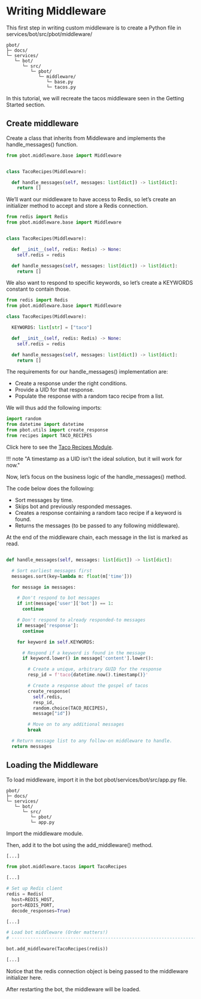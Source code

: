 # Writing Middleware

This first step in writing custom middleware is to create a Python file in services/bot/src/pbot/middleware/

```text
pbot/
├─ docs/
└─ services/
   └─ bot/
      └─ src/
         └─ pbot/
            └─ middleware/
               └─ base.py
               └─ tacos.py

```

In this tutorial, we will recreate the tacos middleware seen in the Getting Started section.

## Create middleware

Create a class that inherits from Middleware and implements the handle_messages() function.

```py title="tacos.py" linenums="1"
from pbot.middleware.base import Middleware


class TacoRecipes(Middleware):

  def handle_messages(self, messages: list[dict]) -> list[dict]:
    return []
```

We’ll want our middleware to have access to Redis, so let’s create an initializer method to accept and store a Redis connection.

```py title="tacos.py" hl_lines="7 8" linenums="1"
from redis import Redis
from pbot.middleware.base import Middleware


class TacoRecipes(Middleware):

  def __init__(self, redis: Redis) -> None:
    self.redis = redis

  def handle_messages(self, messages: list[dict]) -> list[dict]:
    return []

```

We also want to respond to specific keywords, so let’s create a KEYWORDS constant to contain those.

```py title="tacos.py" hl_lines="6" linenums="1"
from redis import Redis
from pbot.middleware.base import Middleware

class TacoRecipes(Middleware):

  KEYWORDS: list[str] = ["taco"]

  def __init__(self, redis: Redis) -> None:
    self.redis = redis

  def handle_messages(self, messages: list[dict]) -> list[dict]:
    return []


```

The requirements for our handle_messages() implementation are:

- Create a response under the right conditions.
- Provide a UID for that response.
- Populate the response with a random taco recipe from a list.

We will thus add the following imports:

```py title="tacos.py"
import random
from datetime import datetime
from pbot.utils import create_response
from recipes import TACO_RECIPES
```

Click here to see the [Taco Recipes Module](https://pbot.readthedocs.io/en/latest/recipes.html).

!!! note "A timestamp as a UID isn’t the ideal solution, but it will work for now."

Now, let’s focus on the business logic of the handle_messages() method.

The code below does the following:

- Sort messages by time.
- Skips bot and previously responded messages.
- Creates a response containing a random taco recipe if a keyword is found.
- Returns the messages (to be passed to any following middleware).

At the end of the middleware chain, each message in the list is marked as read.

```py title="tacos.py"

def handle_messages(self, messages: list[dict]) -> list[dict]:

  # Sort earliest messages first
  messages.sort(key=lambda m: float(m['time']))

  for message in messages:

    # Don't respond to bot messages
    if int(message['user']['bot']) == 1:
      continue

    # Don't respond to already responded-to messages
    if message['response']:
      continue

    for keyword in self.KEYWORDS:

      # Respond if a keyword is found in the message
      if keyword.lower() in message['content'].lower():

        # Create a unique, arbitrary GUID for the response
        resp_id = f'taco{datetime.now().timestamp()}'

        # Create a response about the gospel of tacos
        create_response(
          self.redis,
          resp_id,
          random.choice(TACO_RECIPES),
          message["id"])

        # Move on to any additional messages
        break

  # Return message list to any follow-on middleware to handle.
  return messages
```

## Loading the Middleware

To load middleware, import it in the bot pbot/services/bot/src/app.py file.

```text
pbot/
├─ docs/
└─ services/
   └─ bot/
      └─ src/
         └─ pbot/
         └─ app.py
```

Import the middleware module.

Then, add it to the bot using the add_middleware() method.

```py title="tacos.py" hl_lines="3 18"
[...]

from pbot.middleware.tacos import TacoRecipes

[...]

# Set up Redis client
redis = Redis(
  host=REDIS_HOST,
  port=REDIS_PORT,
  decode_responses=True)

[...]

# Load bot middleware (Order matters!)
# ------------------------------------------------------------------------------

bot.add_middleware(TacoRecipes(redis))

[...]

```

Notice that the redis connection object is being passed to the middleware initializer here.

After restarting the bot, the middleware will be loaded.
